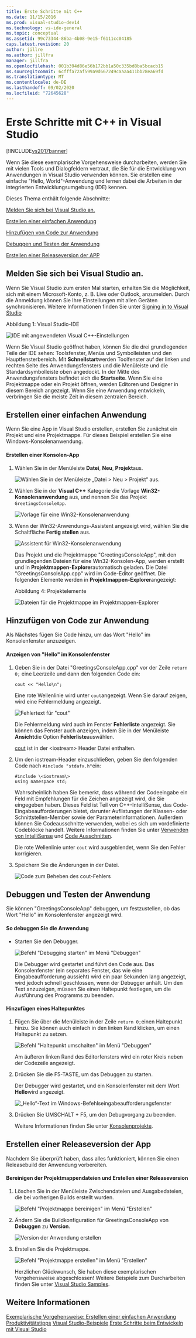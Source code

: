 ```yaml
---
title: Erste Schritte mit C++
ms.date: 11/15/2016
ms.prod: visual-studio-dev14
ms.technology: vs-ide-general
ms.topic: conceptual
ms.assetid: 99c73344-86ba-4b08-9e15-f6111cc04185
caps.latest.revision: 20
author: jillre
ms.author: jillfra
manager: jillfra
ms.openlocfilehash: 001b394d86e56b172bb1a50c335bd8ba5bcacb15
ms.sourcegitcommit: 6cfffa72af599a9d667249caaaa411bb28ea69fd
ms.translationtype: MT
ms.contentlocale: de-DE
ms.lasthandoff: 09/02/2020
ms.locfileid: "72645628"
---
```

# <a name="getting-started-with-c-in-visual-studio"></a>Erste Schritte mit C++ in Visual Studio
[!INCLUDE[vs2017banner](../includes/vs2017banner.md)]

Wenn Sie diese exemplarische Vorgehensweise durcharbeiten, werden Sie mit vielen Tools und Dialogfeldern vertraut, die Sie für die Entwicklung von Anwendungen in Visual Studio verwenden können. Sie erstellen eine einfache "Hello, World"-Anwendung und lernen dabei die Arbeiten in der integrierten Entwicklungsumgebung (IDE) kennen.

 Dieses Thema enthält folgende Abschnitte:

 [Melden Sie sich bei Visual Studio an.](../ide/getting-started-with-cpp-in-visual-studio.md#BKMK_Configure)

 [Erstellen einer einfachen Anwendung](../ide/getting-started-with-cpp-in-visual-studio.md#BKMK_CreateApp)

 [Hinzufügen von Code zur Anwendung](../ide/getting-started-with-cpp-in-visual-studio.md#BKMK_AddCode)

 [Debuggen und Testen der Anwendung](../ide/getting-started-with-cpp-in-visual-studio.md#BKMK_DebugTest)

 [Erstellen einer Releaseversion der APP](../ide/getting-started-with-cpp-in-visual-studio.md#BKMK_BuildRelease)

## <a name="sign-in-to-visual-studio"></a><a name="BKMK_Configure"></a> Melden Sie sich bei Visual Studio an.
 Wenn Sie Visual Studio zum ersten Mal starten, erhalten Sie die Möglichkeit, sich mit einem Microsoft-Konto, z. B. Live oder Outlook, anzumelden. Durch die Anmeldung können Sie Ihre Einstellungen mit allen Geräten synchronisieren. Weitere Informationen finden Sie unter [Signing in to Visual Studio](../ide/signing-in-to-visual-studio.md)

 Abbildung 1: Visual Studio-IDE

 ![IDE mit angewendeten Visual C&#43;&#43;-Einstellungen](../ide/media/c-ide-defaultenvironmentlayout.png "C++ IDE_DefaultEnvironmentLayout")

 Wenn Sie Visual Studio geöffnet haben, können Sie die drei grundlegenden Teile der IDE sehen: Toolsfenster, Menüs und Symbolleisten und den Hauptfensterbereich. Mit **Schnellstart**werden Toolfenster auf der linken und rechten Seite des Anwendungsfensters und die Menüleiste und die Standardsymbolleiste oben angedockt. In der Mitte des Anwendungsfensters befindet sich die **Startseite**. Wenn Sie eine Projektmappe oder ein Projekt öffnen, werden Editoren und Designer in diesem Bereich angezeigt. Wenn Sie eine Anwendung entwickeln, verbringen Sie die meiste Zeit in diesem zentralen Bereich.

## <a name="create-a-simple-application"></a><a name="BKMK_CreateApp"></a> Erstellen einer einfachen Anwendung
 Wenn Sie eine App in Visual Studio erstellen, erstellen Sie zunächst ein Projekt und eine Projektmappe. Für dieses Beispiel erstellen Sie eine Windows-Konsolenanwendung.

#### <a name="to-create-a-console-app"></a>Erstellen einer Konsolen-App

1. Wählen Sie in der Menüleiste **Datei**, **Neu**, **Projekt**aus.

    ![Wählen Sie in der Menüleiste „Datei > Neu > Projekt“ aus.](../ide/media/exploreide-filenewproject.png "Exploreide-filenewproject")

2. Wählen Sie in der **Visual C++** Kategorie die Vorlage **Win32-Konsolenanwendung** aus, und nennen Sie das Projekt `GreetingsConsoleApp`.

    ![Vorlage für eine Win32-Konsolenanwendung](../ide/media/c-ide-newprojectdlg.png "C++ IDE_NewProjectDlg")

3. Wenn der Win32-Anwendungs-Assistent angezeigt wird, wählen Sie die Schaltfläche **Fertig stellen** aus.

    ![Assistent für Win32-Konsolenanwendung](../ide/media/c-ide-win32consoleappwizard.png "C++ IDE_Win32ConsoleAppWizard")

   Das Projekt und die Projektmappe "GreetingsConsoleApp", mit den grundlegenden Dateien für eine Win32-Konsolen-App, werden erstellt und in **Projektmappen-Explorer**automatisch geladen. Die Datei "GreetingsConsoleApp.cpp" wird im Code-Editor geöffnet. Die folgenden Elemente werden in **Projektmappen-Explorer**angezeigt:

   Abbildung 4: Projektelemente

   ![Dateien für die Projektmappe im Projektmappen-Explorer](../ide/media/c-ide-solutioncontents.png "C++ IDE_SolutionContents")

## <a name="add-code-to-the-application"></a><a name="BKMK_AddCode"></a> Hinzufügen von Code zur Anwendung
 Als Nächstes fügen Sie Code hinzu, um das Wort "Hello" im Konsolenfenster anzuzeigen.

#### <a name="to-display-hello-in-the-console-window"></a>Anzeigen von "Hello" im Konsolenfenster

1. Geben Sie in der Datei "GreetingsConsoleApp.cpp" vor der Zeile `return 0;` eine Leerzeile und dann den folgenden Code ein:

    ```
    cout << "Hello\n";
    ```

     Eine rote Wellenlinie wird unter `cout`angezeigt. Wenn Sie darauf zeigen, wird eine Fehlermeldung angezeigt.

     ![Fehlertext für "cout"](../ide/media/c-ide-couterror.png "C++ IDE_CoutError")

     Die Fehlermeldung wird auch im Fenster **Fehlerliste** angezeigt. Sie können das Fenster auch anzeigen, indem Sie in der Menüleiste **Ansicht**die Option **Fehlerliste**auswählen.

     [cout](https://msdn.microsoft.com/library/d87db6c3-e4e1-4d09-9ec5-458f55018257) ist in der \<iostream\> Header Datei enthalten.

2. Um den iostream-Header einzuschließen, geben Sie den folgenden Code nach `#include "stdafx.h"`ein:

    ```
    #include \<iostream\>
    using namespace std;
    ```

     Wahrscheinlich haben Sie bemerkt, dass während der Codeeingabe ein Feld mit Empfehlungen für die Zeichen angezeigt wird, die Sie eingegeben haben. Dieses Feld ist Teil von C++-IntelliSense, das Code-Eingabeaufforderungen bietet, darunter Auflistungen der Klassen- oder Schnittstellen-Member sowie der Parameterinformationen. Außerdem können Sie Codeausschnitte verwenden, wobei es sich um vordefinierte Codeblöcke handelt. Weitere Informationen finden Sie unter [Verwenden von IntelliSense](../ide/using-intellisense.md) und [Code Ausschnitten](../ide/code-snippets.md).

     Die rote Wellenlinie unter `cout` wird ausgeblendet, wenn Sie den Fehler korrigieren.

3. Speichern Sie die Änderungen in der Datei.

     ![Code zum Beheben des cout-Fehlers](../ide/media/c-ide-coutfix.png "C++ IDE_CoutFix")

## <a name="debug-and-test-the-application"></a><a name="BKMK_DebugTest"></a> Debuggen und Testen der Anwendung
 Sie können "GreetingsConsoleApp" debuggen, um festzustellen, ob das Wort "Hello" im Konsolenfenster angezeigt wird.

#### <a name="to-debug-the-application"></a>So debuggen Sie die Anwendung

- Starten Sie den Debugger.

     ![Befehl "Debugging starten" im Menü "Debuggen"](../ide/media/exploreide-startdebugging.png "Exploreide-Startdebugging")

     Die Debugger wird gestartet und führt den Code aus. Das Konsolenfenster (ein separates Fenster, das wie eine Eingabeaufforderung aussieht) wird ein paar Sekunden lang angezeigt, wird jedoch schnell geschlossen, wenn der Debugger anhält. Um den Text anzuzeigen, müssen Sie einen Haltepunkt festlegen, um die Ausführung des Programms zu beenden.

#### <a name="to-add-a-breakpoint"></a>Hinzufügen eines Haltepunktes

1. Fügen Sie über die Menüleiste in der Zeile `return 0;`einen Haltepunkt hinzu. Sie können auch einfach in den linken Rand klicken, um einen Haltepunkt zu setzen.

    ![Befehl "Haltepunkt umschalten" im Menü "Debuggen"](../ide/media/exploreide-togglebreakpoint.png "Exploreide-Objekt")

    Am äußeren linken Rand des Editorfensters wird ein roter Kreis neben der Codezeile angezeigt.

2. Drücken Sie die F5-TASTE, um das Debuggen zu starten.

    Der Debugger wird gestartet, und ein Konsolenfenster mit dem Wort **Hello**wird angezeigt.

    ![„Hello“-Text im Windows-Befehlseingabeaufforderungsfenster](../ide/media/c-ide-hellocommandwindow.png "C++ IDE_HelloCommandWindow")

3. Drücken Sie UMSCHALT + F5, um den Debugvorgang zu beenden.

   Weitere Informationen finden Sie unter [Konsolenprojekte](../debugger/debugging-preparation-console-projects.md).

## <a name="build-a-release-version-of-the-app"></a><a name="BKMK_BuildRelease"></a>Erstellen einer Releaseversion der App
 Nachdem Sie überprüft haben, dass alles funktioniert, können Sie einen Releasebuild der Anwendung vorbereiten.

#### <a name="to-clean-the-solution-files-and-build-a-release-version"></a>Bereinigen der Projektmappendateien und Erstellen einer Releaseversion

1. Löschen Sie in der Menüleiste Zwischendateien und Ausgabedateien, die bei vorherigen Builds erstellt wurden.

    ![Befehl "Projektmappe bereinigen" im Menü "Erstellen"](../ide/media/exploreide-cleansolution.png "Exploreide-cleansolution")

2. Ändern Sie die Buildkonfiguration für GreetingsConsoleApp von **Debuggen** zu **Version**.

    ![Version der Anwendung erstellen](../ide/media/c-ide-changingbuildtorelease.png "C++ IDE_ChangingBuildtoRelease")

3. Erstellen Sie die Projektmappe.

    ![Befehl "Projektmappe erstellen" im Menü "Erstellen"](../ide/media/exploreide-buildsolution.png "Exploreide-BUILDSOLUTION")

   Herzlichen Glückwunsch, Sie haben diese exemplarischen Vorgehensweise abgeschlossen! Weitere Beispiele zum Durcharbeiten finden Sie unter [Visual Studio Samples](../ide/visual-studio-samples.md).

## <a name="see-also"></a>Weitere Informationen
 [Exemplarische Vorgehensweise: Erstellen einer einfachen Anwendung](../ide/walkthrough-create-a-simple-application-with-visual-csharp-or-visual-basic.md) [Produktivitätstipps](../ide/productivity-tips-for-visual-studio.md) [Visual Studio-Beispiele](../ide/visual-studio-samples.md) [Erste Schritte beim Entwickeln mit Visual Studio](../ide/get-started-developing-with-visual-studio.md)
